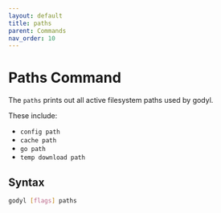 ```yaml
---
layout: default
title: paths
parent: Commands
nav_order: 10
---
```


# Paths Command

The `paths` prints out all active filesystem paths used by godyl.

These include:

- `config path`
- `cache path`
- `go path`
- `temp download path`

## Syntax

```sh
godyl [flags] paths
```
